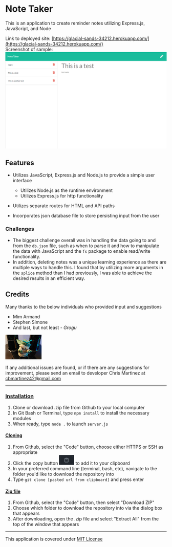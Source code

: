 # Note Taker

This is an application to create reminder notes utilizing Express.js, JavaScript, and Node

Link to deployed site: [https://glacial-sands-34212.herokuapp.com/](https://glacial-sands-34212.herokuapp.com/)  
Screenshot of sample: <img src="./Assets/images/note-taker-sample.PNG">    


## Features
* Utilizes JavaScript, Express.js and Node.js to provide a simple user interface
    * Utilizes Node.js as the runtime environment
    * Utilizes Express.js for http functionality
    
* Utilizes separate routes for HTML and API paths
* Incorporates json database file to store persisting input from the user

### Challenges
* The biggest challenge overall was in handling the data going to and from the `db.json` file, such as when to parse it and how to manipulate the data with JavaScript and the `fs` package to enable read/write functionality. 
* In addition, deleting notes was a unique learning experience as there are multiple ways to handle this. I found that by utilizing more arguments in the `splice` method than I had previously, I was able to achieve the desired results in an efficient way. 


## Credits
Many thanks to the below individuals who provided input and suggestions
* Mim Armand
* Stephen Simone
* And last, but not least - *Grogu*
        
<img src="./assets/images/grogu.png">


If any additional issues are found, or if there are any suggestions for improvement, please send an email to developer Chris Martinez at cbmartinez42@gmail.com

---

### <ins>Installation</ins>
1.  Clone or download .zip file from Github to your local computer
2.  In Git Bash or Terminal, type `npm install` to install the necessary modules
3.  When ready, type `node .` to launch `server.js`

#### <ins>Cloning</ins>
1. From Github, select the "Code" button, choose either HTTPS or SSH as appropriate
2. Click the copy button <img src="./assets/images/copy-button.PNG"> to add it to your clipboard
3. In your preferred command line (terminal, bash, etc), navigate to the folder you'd like to download the repository into
4. Type `git clone [pasted url from clipboard]` and press enter


#### <ins>Zip file</ins>
1. From Github, select the "Code" button, then select "Download ZIP"
2. Choose which folder to download the repository into via the dialog box that appears
3. After downloading, open the .zip file and select "Extract All" from the top of the window that appears


---

This application is covered under [MIT License](./LICENSE)


